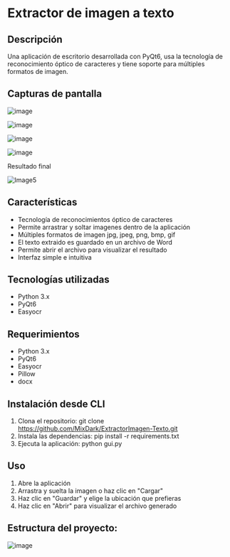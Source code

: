 # Extractor de imagen a texto

## Descripción
Una aplicación de escritorio desarrollada con PyQt6, usa la tecnología de reconocimiento óptico de caracteres y tiene soporte para múltiples formatos de imagen.

## Capturas de pantalla
![image](https://github.com/user-attachments/assets/fe6f4cd9-2ae8-4b42-bb7e-136284f6c3f2)

![image](https://github.com/user-attachments/assets/77800690-f054-479b-9518-68c060af5a38)

![image](https://github.com/user-attachments/assets/d66d78a2-8eb4-4bb7-b937-190eeec15979)

![image](https://github.com/user-attachments/assets/4b663c19-99e1-472a-91e1-59ed753707a0)

Resultado final

![Image5](https://github.com/user-attachments/assets/9e034c12-b0cc-4e97-816c-3652d75aa94c)


## Características
- Tecnología de reconocimientos óptico de caracteres 
- Permite arrastrar y soltar imagenes dentro de la aplicación
- Múltiples formatos de imagen jpg, jpeg, png, bmp, gif
- El texto extraido es guardado en un archivo de Word
- Permite abrir el archivo para visualizar el resultado
- Interfaz simple e intuitiva

## Tecnologías utilizadas
- Python 3.x
- PyQt6
- Easyocr

## Requerimientos
- Python 3.x
- PyQt6
- Easyocr
- Pillow
- docx

## Instalación desde CLI
1. Clona el repositorio: 
git clone https://github.com/MixDark/ExtractorImagen-Texto.git
2. Instala las dependencias:
pip install -r requirements.txt
3. Ejecuta la aplicación:
python gui.py

## Uso
1. Abre la aplicación 
2. Arrastra y suelta la imagen o haz clic en "Cargar"
3. Haz clic en "Guardar" y elige la ubicación que prefieras
4. Haz clic en "Abrir" para visualizar el archivo generado

## Estructura del proyecto:

![image](https://github.com/user-attachments/assets/5439e7ba-72c1-483a-bf7d-5d32b0409e9a)

